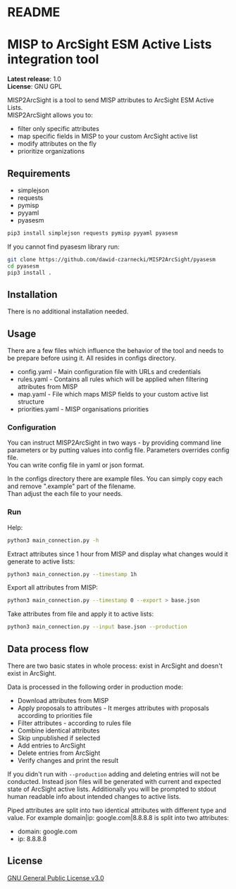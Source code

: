README
======
# MISP to ArcSight ESM Active Lists integration tool

**Latest release**: 1.0<br/>
**License**: GNU GPL

MISP2ArcSight is a tool to send MISP attributes to ArcSight ESM Active Lists.<br/>
MISP2ArcSight allows you to:
* filter only specific attributes
* map specific fields in MISP to your custom ArcSight active list
* modify attributes on the fly
* prioritize organizations

## Requirements
* simplejson
* requests
* pymisp
* pyyaml
* pyasesm

```bash
pip3 install simplejson requests pymisp pyyaml pyasesm
```

If you cannot find pyasesm library run:
```bash
git clone https://github.com/dawid-czarnecki/MISP2ArcSight/pyasesm
cd pyasesm
pip3 install .
```

## Installation
There is no additional installation needed.

## Usage
There are a few files which influence the behavior of the tool and needs to be prepare before using it. All resides in configs directory.
* config.yaml - Main configuration file with URLs and credentials
* rules.yaml - Contains all rules which will be applied when filtering attributes from MISP
* map.yaml - File which maps MISP fields to your custom active list structure
* priorities.yaml - MISP organisations priorities

### Configuration
You can instruct MISP2ArcSight in two ways - by providing command line parameters or by putting values into config file. Parameters overrides config file.<br/>
You can write config file in yaml or json format.<br/>

In the configs directory there are example files. You can simply copy each and remove ".example" part of the filename.<br/>
Than adjust the each file to your needs.

### Run
Help:
```bash
python3 main_connection.py -h
```

Extract attributes since 1 hour from MISP and display what changes would it generate to active lists:
```bash
python3 main_connection.py --timestamp 1h
```

Export all attributes from MISP:
```bash
python3 main_connection.py --timestamp 0 --export > base.json
```

Take attributes from file and apply it to active lists:
```bash
python3 main_connection.py --input base.json --production
```

## Data process flow
There are two basic states in whole process: exist in ArcSight and doesn't exist in ArcSight.

Data is processed in the following order in production mode:
* Download attributes from MISP
* Apply proposals to attributes - It merges attributes with proposals according to priorities file
* Filter attributes - according to rules file
* Combine identical attributes
* Skip unpublished if selected
* Add entries to ArcSight
* Delete entries from ArcSight
* Verify changes and print the result

If you didn't run with `--production` adding and deleting entries will not be conducted. Instead json files will be generated with current and expected state of ArcSight active lists. Additionally you will be prompted to stdout human readable info about intended changes to active lists.


Piped attributes are split into two identical attributes with different type and value. For example domain|ip: google.com|8.8.8.8 is split into two attributes:
* domain: google.com
* ip: 8.8.8.8

## License
[GNU General Public License v3.0](https://github.com/dawid-czarnecki/COPYING)
